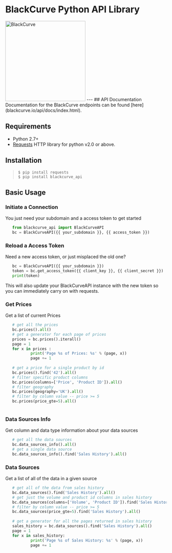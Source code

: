
# BlackCurve Python API Library 
<img alt='BlackCurve' src="https://blackcurve.io/api/docs/_images/blackcurve-logo.png" width="250">
---
## API Documentation  
Documentation for the BlackCurve endpoints can be found [here](blackcurve.io/api/docs/index.html).  
  
## Requirements  
* Python 2.7+
* [Requests](http://docs.python-requests.org/en/master/) HTTP library for python v2.0 or above.  
  
## Installation
> `$ pip install requests`  
> `$ pip install blackcurve_api`

## Basic Usage
### Initiate a Connection
You just need your subdomain and a access token to get started
 ```python
	from blackcurve_api import BlackCurveAPI	
	bc = BlackCurveAPI({{ your_subdomain }}, {{ access_token }})	
```
### Reload a Access Token
Need a new access token, or just misplaced the old one?
 ```python
	bc = BlackCurveAPI({{ your_subdomain }})
	token = bc.get_access_token({{ client_key }}, {{ client_secret }})
	print(token)	
```
This will also update your BlackCurveAPI instance with the new token so you can immediately carry on with requests.

### Get Prices
Get a list of current Prices
 ```python
	# get all the prices
	bc.prices().all()
	# get a generator for each page of prices
	prices = bc.prices().iterall()
	page = 1
	for x in prices :
			print('Page %s of Prices: %s' % (page, x))
			page += 1
			
	# get a price for a single product by id
	bc.prices().find('42').all()
	# filter specific product columns
	bc.prices(columns=['Price', 'Product ID']).all()
	# filter geography
	bc.prices(geography='UK').all()
	# filter by column value -- price >= 5
	bc.prices(price_gte=5).all()
	
```

### Data Sources Info
Get column and data type information about your data sources
 ```python
	# get all the data sources
	bc.data_sources_info().all()
	# get a single data source
	bc.data_sources_info().find('Sales History').all()
```
### Data Sources
Get a list of all of the data in a given source
 ```python
	# get all of the data from sales history
	bc.data_sources().find('Sales History').all()
	# get just the volume and product id columns in sales history
	bc.data_sources(columns=['Volume', 'Product ID']).find('Sales History').all()
	# filter by column value -- price >= 5
	bc.data_sources(price_gte=5).find('Sales History').all()
	
	# get a generator for all the pages returned in sales history
	sales_history = bc.data_sources().find('Sales History').all()
	page = 1
	for x in sales_history:
			print('Page %s of Sales History: %s' % (page, x))
			page += 1
```




